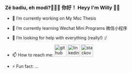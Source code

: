 ### Zé badiu, eh modi?👨🏾‍💻 你好！ Heyy I'm Willy 🤙🏾

<!--
**wjj28/wjj28** is a ✨ _special_ ✨ repository because its `README.md` (this file) appears on your GitHub profile.

Here are some ideas to get you started:-->

- 🔭 I’m currently working on My Msc Thesis
- 🌱 I’m currently learning Wechat Mini Programs 微信小程序

- 🤔 I’m looking for help with everything (really!) :/



- 📫 How to reach me:
[<img src='https://cdn.jsdelivr.net/npm/simple-icons@3.0.1/icons/github.svg' alt='github' height='40'>](https://github.com/https://github.com/wjj28)  [<img src='https://cdn.jsdelivr.net/npm/simple-icons@3.0.1/icons/linkedin.svg' alt='linkedin' height='40'>](https://www.linkedin.com/in/https://www.linkedin.cn/injobs/in/willylima28/)  [<img src='https://cdn.jsdelivr.net/npm/simple-icons@3.0.1/icons/stackoverflow.svg' alt='stackoverflow' height='40'>](https://stackoverflow.com/users/https://stackoverflow.com/users/13074315/will28)  






- ⚡ Fun fact: ...

